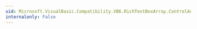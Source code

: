 ```yaml
---
uid: Microsoft.VisualBasic.Compatibility.VB6.RichTextBoxArray.ControlAdded
internalonly: False
---
```

